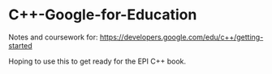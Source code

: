 # C++-Google-for-Education
Notes and coursework for: https://developers.google.com/edu/c++/getting-started

Hoping to use this to get ready for the EPI C++ book.
